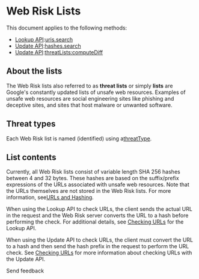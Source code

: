 # Web Risk Lists

This document applies to the following methods:

- [Lookup API](https://cloud.google.com/web-risk/docs/lookup-api):[uris.search](https://cloud.google.com/web-risk/docs/lookup-api#example-urissearch)
- [Update API](https://cloud.google.com/web-risk/docs/update-api):[hashes.search](https://cloud.google.com/web-risk/docs/update-api#example-hashessearch)
- [Update API](https://cloud.google.com/web-risk/docs/update-api):[threatLists:computeDiff](https://cloud.google.com/web-risk/docs/update-api#example-threatlistscomputeDiff)

## About the lists

The Web Risk lists also referred to as **threat lists** or simply **lists** are Google's constantly updated lists of unsafe web resources. Examples of unsafe web resources are social engineering sites like phishing and deceptive sites, and sites that host malware or unwanted software.

## Threat types

Each Web Risk list is named (identified) using a[threatType](https://cloud.google.com/web-risk/docs/reference/rest/v1/ThreatType).

## List contents

Currently, all Web Risk lists consist of variable length SHA 256 hashes between 4 and 32 bytes. These hashes are based on the suffix/prefix expressions of the URLs associated with unsafe web resources. Note that the URLs themselves are not stored in the Web Risk lists. For more information, see[URLs and Hashing](https://cloud.google.com/web-risk/docs/urls-hashing).

When using the Lookup API to check URLs, the client sends the actual URL in the request and the Web Risk server converts the URL to a hash before performing the check. For additional details, see [Checking URLs](https://cloud.google.com/web-risk/docs/lookup-api#checking-urls) for the Lookup API.

When using the Update API to check URLs, the client must convert the URL to a hash and then send the hash prefix in the request to perform the URL check. See [Checking URLs](https://cloud.google.com/web-risk/docs/update-api#checking-urls) for more information about checking URLs with the Update API.

Send feedback
